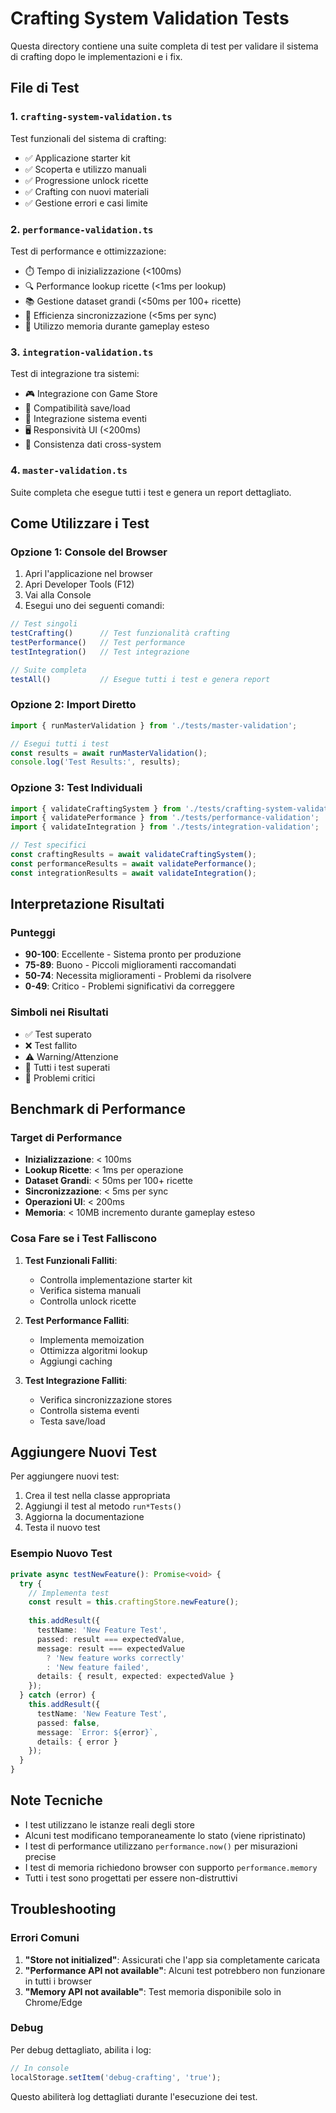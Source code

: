 # Crafting System Validation Tests

Questa directory contiene una suite completa di test per validare il sistema di crafting dopo le implementazioni e i fix.

## File di Test

### 1. `crafting-system-validation.ts`
Test funzionali del sistema di crafting:
- ✅ Applicazione starter kit
- ✅ Scoperta e utilizzo manuali
- ✅ Progressione unlock ricette
- ✅ Crafting con nuovi materiali
- ✅ Gestione errori e casi limite

### 2. `performance-validation.ts`
Test di performance e ottimizzazione:
- ⏱️ Tempo di inizializzazione (<100ms)
- 🔍 Performance lookup ricette (<1ms per lookup)
- 📚 Gestione dataset grandi (<50ms per 100+ ricette)
- 🔄 Efficienza sincronizzazione (<5ms per sync)
- 💾 Utilizzo memoria durante gameplay esteso

### 3. `integration-validation.ts`
Test di integrazione tra sistemi:
- 🎮 Integrazione con Game Store
- 💾 Compatibilità save/load
- 📡 Integrazione sistema eventi
- 🖥️ Responsività UI (<200ms)
- 🔄 Consistenza dati cross-system

### 4. `master-validation.ts`
Suite completa che esegue tutti i test e genera un report dettagliato.

## Come Utilizzare i Test

### Opzione 1: Console del Browser
1. Apri l'applicazione nel browser
2. Apri Developer Tools (F12)
3. Vai alla Console
4. Esegui uno dei seguenti comandi:

```javascript
// Test singoli
testCrafting()      // Test funzionalità crafting
testPerformance()   // Test performance
testIntegration()   // Test integrazione

// Suite completa
testAll()           // Esegue tutti i test e genera report
```

### Opzione 2: Import Diretto
```typescript
import { runMasterValidation } from './tests/master-validation';

// Esegui tutti i test
const results = await runMasterValidation();
console.log('Test Results:', results);
```

### Opzione 3: Test Individuali
```typescript
import { validateCraftingSystem } from './tests/crafting-system-validation';
import { validatePerformance } from './tests/performance-validation';
import { validateIntegration } from './tests/integration-validation';

// Test specifici
const craftingResults = await validateCraftingSystem();
const performanceResults = await validatePerformance();
const integrationResults = await validateIntegration();
```

## Interpretazione Risultati

### Punteggi
- **90-100**: Eccellente - Sistema pronto per produzione
- **75-89**: Buono - Piccoli miglioramenti raccomandati
- **50-74**: Necessita miglioramenti - Problemi da risolvere
- **0-49**: Critico - Problemi significativi da correggere

### Simboli nei Risultati
- ✅ Test superato
- ❌ Test fallito
- ⚠️ Warning/Attenzione
- 🎉 Tutti i test superati
- 🚨 Problemi critici

## Benchmark di Performance

### Target di Performance
- **Inizializzazione**: < 100ms
- **Lookup Ricette**: < 1ms per operazione
- **Dataset Grandi**: < 50ms per 100+ ricette
- **Sincronizzazione**: < 5ms per sync
- **Operazioni UI**: < 200ms
- **Memoria**: < 10MB incremento durante gameplay esteso

### Cosa Fare se i Test Falliscono

1. **Test Funzionali Falliti**:
   - Controlla implementazione starter kit
   - Verifica sistema manuali
   - Controlla unlock ricette

2. **Test Performance Falliti**:
   - Implementa memoization
   - Ottimizza algoritmi lookup
   - Aggiungi caching

3. **Test Integrazione Falliti**:
   - Verifica sincronizzazione stores
   - Controlla sistema eventi
   - Testa save/load

## Aggiungere Nuovi Test

Per aggiungere nuovi test:

1. Crea il test nella classe appropriata
2. Aggiungi il test al metodo `run*Tests()`
3. Aggiorna la documentazione
4. Testa il nuovo test

### Esempio Nuovo Test
```typescript
private async testNewFeature(): Promise<void> {
  try {
    // Implementa test
    const result = this.craftingStore.newFeature();
    
    this.addResult({
      testName: 'New Feature Test',
      passed: result === expectedValue,
      message: result === expectedValue 
        ? 'New feature works correctly'
        : 'New feature failed',
      details: { result, expected: expectedValue }
    });
  } catch (error) {
    this.addResult({
      testName: 'New Feature Test',
      passed: false,
      message: `Error: ${error}`,
      details: { error }
    });
  }
}
```

## Note Tecniche

- I test utilizzano le istanze reali degli store
- Alcuni test modificano temporaneamente lo stato (viene ripristinato)
- I test di performance utilizzano `performance.now()` per misurazioni precise
- I test di memoria richiedono browser con supporto `performance.memory`
- Tutti i test sono progettati per essere non-distruttivi

## Troubleshooting

### Errori Comuni

1. **"Store not initialized"**: Assicurati che l'app sia completamente caricata
2. **"Performance API not available"**: Alcuni test potrebbero non funzionare in tutti i browser
3. **"Memory API not available"**: Test memoria disponibile solo in Chrome/Edge

### Debug

Per debug dettagliato, abilita i log:
```javascript
// In console
localStorage.setItem('debug-crafting', 'true');
```

Questo abiliterà log dettagliati durante l'esecuzione dei test.